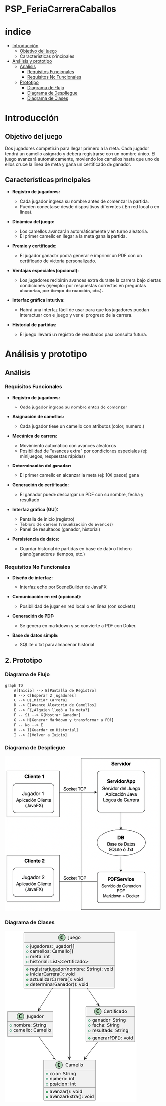 # PSP_FeriaCarreraCaballos
# índice
- [Introducción](#introducción)
    - [Objetivo del juego](#objetivo-del-juego)
    - [Características principales](#características-principales)
- [Análisis y prototipo](#análisis-y-prototipo)
    - [Análisis](#análisis)
        - [Requisitos Funcionales](#requisitos-funcionales)
        - [Requisitos No Funcionales](#requisitos-no-funcionales)
    - [Prototipo](#prototipo)
        - [Diagrama de Flujo](#diagrama-de-flujo)
        - [Diagrama de Despliegue](#diagrama-de-despliegue)
        - [Diagrama de Clases](#diagrama-de-clases)
        
# Introducción
## Objetivo del juego
Dos jugadores competirán para llegar primero a la meta. Cada jugador tendrá un camello asignado y deberá registrarse con un nombre único. El juego avanzará automáticamente, moviendo los camellos hasta que uno de ellos cruce la línea de meta y gana un certificado de ganador.

## Características principales
- **Registro de jugadores:**
    - Cada jugador ingresa su nombre antes de comenzar la partida.
    - Pueden conectarse desde dispositivos diferentes ( En red local o en línea).

- **Dinámica del juego:**
    - Los camellos avanzarán automáticamente y en turno aleatoria.
    - El primer camello en llegar a la meta gana la partida.

- **Premio y certificado:**
    - El jugador ganador podrá generar e imprimir un PDF con un certificado de victoria personalizado.

- **Ventajas especiales (opcional):**
    - Los jugadores recibirán avances extra durante la carrera bajo ciertas condiciones (ejemplo: por respuestas correctas en preguntas aleatorias, por tiempo de reacción, etc.).

- **Interfaz gráfica intuitiva:**
    - Habrá una interfaz fácil de usar para que los jugadores puedan interactuar con el juego y ver el progreso de la carrera.

- **Historial de partidas:**
    - El juego llevará un registro de resultados para consulta futura.

# Análisis y prototipo

## Análisis

### Requisitos Funcionales

- **Registro de jugadores:**
    - Cada jugador ingresa su nombre antes de comenzar

- **Asignación de camellos:**
    - Cada jugador tiene un camello con atributos (color, numero.)

- **Mecánica de carrera:**
    - Movimiento automático con avances aleatorios
    - Posibilidad de "avances extra" por condiciones especiales (ej: minijuegos, respuestas rápidas)

- **Determinación del ganador:**
    - El primer camello en alcanzar la meta (ej: 100 pasos) gana

- **Generación de certificado:**
    - El ganador puede descargar un PDF con su nombre, fecha y resultado

- **Interfaz gráfica (GUI):**
    - Pantalla de inicio (registro)
    - Tablero de carrera (visualización de avances)
    - Panel de resultados (ganador, historial)

- **Persistencia de datos:**
    - Guardar historial de partidas en base de dato o fichero plano(ganadores, tiempos, etc.)

### Requisitos No Funcionales

- **Diseño de interfaz:**
    - Interfaz echo por SceneBuilder de JavaFX

- **Comunicación en red (opcional):**
    - Posibilidad de jugar en red local o en línea (con sockets)

- **Generación de PDF:**
    - Se genera en markdown y se convierte a PDF con Doker.

- **Base de datos simple:**
    - SQLite o txt para almacenar historial

## 2. Prototipo

### Diagrama de Flujo

```mermaid
graph TD
    A[Inicio] --> B[Pantalla de Registro]
    B --> C[Esperar 2 jugadores]
    C --> D[Iniciar Carrera]
    D --> E[Avance Aleatorio de Camellos]
    E --> F{¿Alguien llegó a la meta?}
    F -- Sí --> G[Mostrar Ganador]
    G --> H[Generar Markdown y transformar a PDF]
    F -- No --> E
    H --> I[Guardar en Historial]
    I --> J[Volver a Inicio]
```

### Diagrama de Despliegue
<img src="./Multimedia/DiagramaDespliegue.png">

### Diagrama de Clases
<img src="./Multimedia/DiagramaClase.png">



